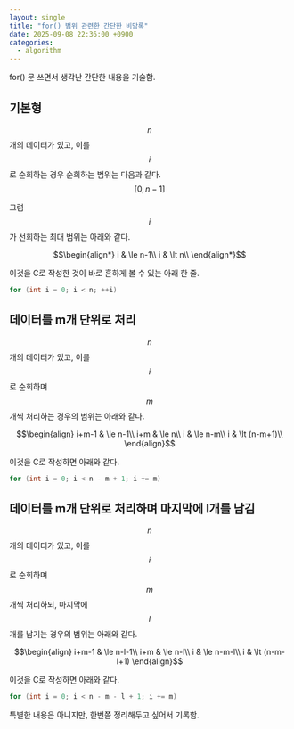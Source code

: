 ```yaml
---
layout: single
title: "for() 범위 관련한 간단한 비망록"
date: 2025-09-08 22:36:00 +0900
categories:
  - algorithm
---
```


for() 문 쓰면서 생각난 간단한 내용을 기술함.

## 기본형

$$n$$개의 데이터가 있고, 이를 $$i$$로 순회하는 경우 순회하는 범위는 다음과 같다.\
$$[0,n-1]$$

그럼 $$i$$가 선회하는 최대 범위는 아래와 같다.

$$\begin{align*}
i & \le n-1\\
i & \lt n\\
\end{align*}$$

이것을 C로 작성한 것이 바로 흔하게 볼 수 있는 아래 한 줄.
```c
for (int i = 0; i < n; ++i)
```

## 데이터를 m개 단위로 처리

$$n$$개의 데이터가 있고, 이를 $$i$$로 순회하며 $$m$$개씩 처리하는 경우의 범위는 아래와 같다.

$$\begin{align}
i+m-1 & \le n-1\\
i+m & \le n\\
i & \le n-m\\
i & \lt (n-m+1)\\
\end{align}$$

이것을 C로 작성하면 아래와 같다.
```c
for (int i = 0; i < n - m + 1; i += m)
```

## 데이터를 m개 단위로 처리하며 마지막에 l개를 남김

$$n$$개의 데이터가 있고, 이를 $$i$$로 순회하며 $$m$$개씩 처리하되, 마지막에 $$l$$개를 남기는 경우의 범위는 아래와 같다.

$$\begin{align}
i+m-1 & \le n-l-1\\
i+m & \le n-l\\
i & \le n-m-l\\
i & \lt (n-m-l+1)
\end{align}$$

이것을 C로 작성하면 아래와 같다.
```c
for (int i = 0; i < n - m - l + 1; i += m)
```

특별한 내용은 아니지만, 한번쯤 정리해두고 싶어서 기록함.
